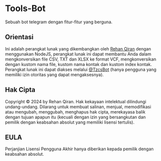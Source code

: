 # Tools-Bot
Sebuah bot telegram dengan fitur-fitur yang berguna.
## Orientasi
Ini adalah perangkat lunak yang dikembangkan oleh <a href='https://t.me/kcpix' target='_blank'>Rehan Qiran</a> dengan menggunakan NodeJS, perangkat lunak ini dapat membantu Anda dalam mengkonversikan file CSV, TXT dan XLSX ke format VCF, mengkonversikan dengan kustom nama file, kustom nama kontak dan kustom index kontak. Perangkat lunak ini dapat diakses melalui <a href='https://t.me/tzcsbot' target='_blank'>@TzcsBot</a> (hanya pengguna yang memiliki izin otoritas yang dapat mengaksesnya).
## Hak Cipta
Copyright © 2024 by Rehan Qiran. Hak kekayaan intelektual dilindungi undang-undang. Dilarang untuk membuat salinan, menjual, memodifikasi atau mengubah, menggubah, menghapus hak cipta, merekayasa balik dengan tujuan apapun itu (kecuali dengan izin yang bersangkutan dan pemilik dengan keabsahan absolut yang memiliki lisensi tertulis).
## EULA
Perjanjian Lisensi Pengguna Akhir hanya diberikan kepada pemilik dengan keabsahan absolut.